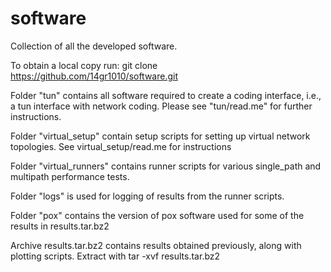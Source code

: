 software
========

Collection of all the developed software.

To obtain a local copy run:
    git clone https://github.com/14gr1010/software.git

Folder "tun" contains all software required to create a coding interface, i.e., a tun interface with network coding. Please see "tun/read.me" for further instructions.

Folder "virtual_setup" contain setup scripts for setting up virtual network topologies. See virtual_setup/read.me for instructions

Folder "virtual_runners" contains runner scripts for various single_path and multipath performance tests.

Folder "logs" is used for logging of results from the runner scripts.

Folder "pox" contains the version of pox software used for some of the results in results.tar.bz2

Archive results.tar.bz2 contains results obtained previously, along with plotting scripts.
Extract with
    tar -xvf results.tar.bz2
